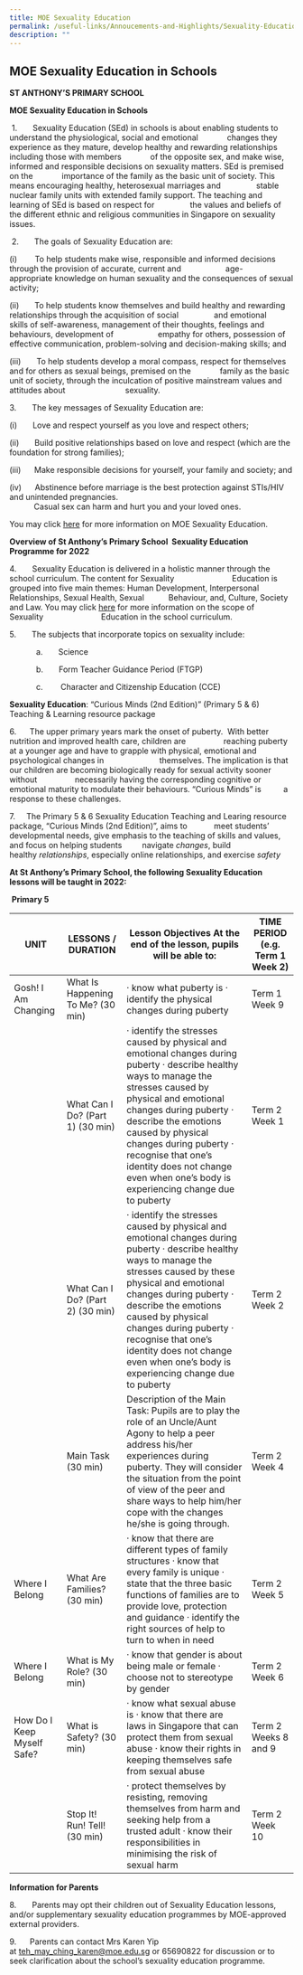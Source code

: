 ```yaml
---
title: MOE Sexuality Education
permalink: /useful-links/Annoucements-and-Highlights/Sexuality-Education/
description: ""
---
```


## MOE Sexuality Education in Schools
  

**ST ANTHONY’S PRIMARY SCHOOL**

**MOE Sexua****l****ity Education in Schools**

 1.       Sexuality Education (SEd) in schools is about enabling students to understand the physiological, social and emotional             changes they experience as they mature, develop healthy and rewarding relationships including those with members             of the opposite sex, and make wise, informed and responsible decisions on sexuality matters. SEd is premised on the             importance of the family as the basic unit of society. This means encouraging healthy, heterosexual marriages and                stable nuclear family units with extended family support. The teaching and learning of SEd is based on respect for                the values and beliefs of the different ethnic and religious communities in Singapore on sexuality issues.

  

 2.       The goals of Sexuality Education are:

(i)        To help students make wise, responsible and informed decisions through the provision of accurate, current and                    age-appropriate knowledge on human sexuality and the consequences of sexual activity;

(ii)       To help students know themselves and build healthy and rewarding relationships through the acquisition of social                and emotional skills of self-awareness, management of their thoughts, feelings and behaviours, development of                    empathy for others, possession of effective communication, problem-solving and decision-making skills; and

(iii)       To help students develop a moral compass, respect for themselves and for others as sexual beings, premised on the             family as the basic unit of society, through the inculcation of positive mainstream values and attitudes about                           sexuality.

3.       The key messages of Sexuality Education are:

(i)       Love and respect yourself as you love and respect others;

(ii)       Build positive relationships based on love and respect (which are the foundation for strong families);

(iii)      Make responsible decisions for yourself, your family and society; and

(iv)      Abstinence before marriage is the best protection against STIs/HIV and unintended pregnancies.  
           Casual sex can harm and hurt you and your loved ones.

You may click [here](https://www.moe.gov.sg/programmes/sexuality-education) for more information on MOE Sexuality Education.

**Overview of St Anthony’s Primary School  Sexuality Education Programme for 2022**

4.       Sexuality Education is delivered in a holistic manner through the school curriculum. The content for Sexuality                          Education is grouped into five main themes: Human Development, Interpersonal Relationships, Sexual Health, Sexual           Behaviour, and, Culture, Society and Law. You may click [here](https://www.moe.gov.sg/programmes/sexuality-education/scope-and-teaching-approach) for more information on the scope of Sexuality                          Education in the school curriculum.

5.       The subjects that incorporate topics on sexuality include:

            a.       Science

            b.       Form Teacher Guidance Period (FTGP)

            c.        Character and Citizenship Education (CCE)

  

**Sexuality Education**: “Curious Minds (2nd Edition)” (Primary 5 & 6) Teaching & Learning resource package

6.      The upper primary years mark the onset of puberty.  With better nutrition and improved health care, children are                 reaching puberty at a younger age and have to grapple with physical, emotional and psychological changes in                         themselves. The implication is that our children are becoming biologically ready for sexual activity sooner without                 necessarily having the corresponding cognitive or emotional maturity to modulate their behaviours. “Curious Minds” is          a response to these challenges.

7.     The Primary 5 & 6 Sexuality Education Teaching and Learing resource package, “Curious Minds (2nd Edition)”, aims to            meet students’ developmental needs, give emphasis to the teaching of skills and values, and focus on helping students         navigate _changes_, build healthy _relationships_, especially online relationships, and exercise _safety_

**At St Anthony’s Primary School, the following Sexuality Education lessons will be taught in 2022:**

 **Primary 5**
 
 | UNIT                       | LESSONS / DURATION                | Lesson Objectives At the end of the lesson, pupils will be able to:                                                                                                                                                                                                                                                                                                                               | TIME PERIOD (e.g. Term 1 Week 2) |
|----------------------------|-----------------------------------|---------------------------------------------------------------------------------------------------------------------------------------------------------------------------------------------------------------------------------------------------------------------------------------------------------------------------------------------------------------------------------------------------|----------------------------------|
| Gosh! I Am Changing        | What Is Happening To Me? (30 min) | ·       know what puberty is ·       identify the physical changes during puberty                                                                                                                                                                                                                                                                                                                 | Term 1 Week 9                    |
|                            | What Can I Do? (Part 1)  (30 min) | ·       identify the stresses caused by physical and emotional changes during puberty ·       describe healthy ways to manage the stresses caused by physical and emotional changes during puberty ·       describe the emotions caused by physical changes during puberty ·       recognise that one’s identity does not change even when one’s body is experiencing change due to puberty       | Term 2 Week 1                    |
|                            | What Can I Do? (Part 2)  (30 min) | ·       identify the stresses caused by physical and emotional changes during puberty ·       describe healthy ways to manage the stresses caused by these physical and emotional changes during puberty ·       describe the emotions caused by physical changes during puberty ·       recognise that one’s identity does not change even when one’s body is experiencing change due to puberty | Term 2 Week 2                    |
|                            | Main Task (30 min)                | Description of the Main Task:   Pupils are to play the role of an Uncle/Aunt Agony to help a peer address his/her experiences during puberty. They will consider the situation from the point of view of the peer and share ways to help him/her cope with the changes he/she is going through.                                                                                                   | Term 2 Week 4                    |
| Where I Belong             | What Are Families? (30 min)       | ·       know that there are different types of family structures ·       know that every family is unique ·       state that the three basic functions of families are to provide love, protection and guidance ·       identify the right sources of help to turn to when in need                                                                                                                | Term 2 Week 5                    |
| Where I Belong             | What is My Role?  (30 min)        | ·       know that gender is about being male or female ·       choose not to stereotype by gender                                                                                                                                                                                                                                                                                                 | Term 2 Week 6                    |
| How Do I Keep Myself Safe? | What is Safety? (30 min)          | ·       know what sexual abuse is ·       know that there are laws in Singapore that can protect them from sexual abuse ·       know their rights in keeping themselves safe from sexual abuse                                                                                                                                                                                                    | Term 2 Weeks 8 and 9             |
|                            | Stop It! Run! Tell! (30 min)      | ·       protect themselves by resisting, removing themselves from harm and seeking help from a trusted adult ·       know their responsibilities in minimising the risk of sexual harm                                                                                                                                                                                                            | Term 2 Week 10                   |

**Information for Parents**

8.       Parents may opt their children out of Sexuality Education lessons, and/or supplementary sexuality education programmes by MOE-approved external providers.

9.      Parents can contact Mrs Karen Yip at [teh\_may\_ching\_karen@moe.edu.sg](mailto:teh_may_ching_karen@moe.edu.sg) or 65690822 for discussion or to seek clarification about the school’s sexuality education programme.